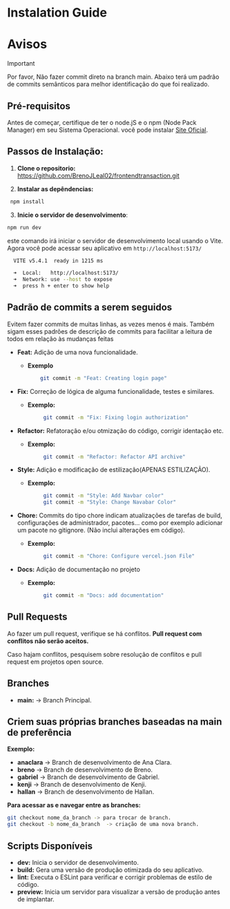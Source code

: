 # Instalation Guide

# Avisos

> [!IMPORTANT]  
> Por favor, Não fazer commit direto na branch main.
> Abaixo terá um padrão de commits semânticos para melhor identificação do que foi realizado.

## Pré-requisitos

Antes de começar, certifique de ter o node.jS e o npm (Node Pack Manager) em seu Sistema Operacional. você pode instalar [Site Oficial](https://nodejs.org/).

## Passos de Instalação: 

1. **Clone o repositorio:** https://github.com/BrenoJLeal02/frontendtransaction.git

2. **Instalar as depêndencias:**

```bash
 npm install
```

3. **Inicie o servidor de desenvolvimento**:

```bash
npm run dev
```

este comando irá iniciar o servidor de desenvolvimento local usando o Vite. Agora você pode acessar seu aplicativo em `http://localhost:5173/`

```bash
  VITE v5.4.1  ready in 1215 ms

  ➜  Local:   http://localhost:5173/
  ➜  Network: use --host to expose
  ➜  press h + enter to show help
```

## Padrão de commits a serem seguidos

Evitem fazer commits de muitas linhas, as vezes menos é mais. Também sigam esses padrões de descrição de commits para facilitar a leitura de todos em relação às mudanças feitas

- **Feat:** Adição de uma nova funcionalidade.
  - **Exemplo**
    ```bash
        git commit -m "Feat: Creating login page"
    ```
- **Fix:** Correção de lógica de alguma funcionalidade, testes e similares.
  - **Exemplo:**
    ```bash
         git commit -m "Fix: Fixing login authorization"
    ```
- **Refactor:** Refatoração e/ou otmização do código, corrigir identação etc.
  - **Exemplo:**
    ```bash
         git commit -m "Refactor: Refactor API archive"
    ```
- **Style:** Adição e modificação de estilização(APENAS ESTILIZAÇÃO).
  - **Exemplo:**
    ```bash
         git commit -m "Style: Add Navbar color"
         git commit -m "Style: Change Navabar Color"
    ```
- **Chore:** Commits do tipo chore indicam atualizações de tarefas de build, configurações de administrador, pacotes... como por exemplo adicionar um pacote no gitignore. (Não inclui alterações em código).

  - **Exemplo:**

    ```bash
         git commit -m "Chore: Configure vercel.json File"

    ```

- **Docs:** Adição de documentação no projeto
  - **Exemplo:**
    ```bash
         git commit -m "Docs: add documentation"
    ```

## Pull Requests

Ao fazer um pull request, verifique se há conflitos. **Pull request com conflitos não serão aceitos.**

Caso hajam conflitos, pesquisem sobre resolução de conflitos e pull request em projetos open source.

## Branches

- **main:** -> Branch Principal.
## Criem suas próprias branches baseadas na main de preferência
**Exemplo:**
- **anaclara** -> Branch de desenvolvimento de Ana Clara.
- **breno** -> Branch de desenvolvimento de Breno.
- **gabriel** -> Branch de desenvolvimento de Gabriel.
- **kenji** -> Branch de desenvolvimento de Kenji.
- **hallan** -> Branch de desenvolvimento de Hallan.

**Para acessar as e navegar entre as branches:**

```bash
git checkout nome_da_branch -> para trocar de branch.
git checkout -b nome_da_branch  -> criação de uma nova branch.
```

## Scripts Disponíveis

- **dev:** Inicia o servidor de desenvolvimento.
- **build:** Gera uma versão de produção otimizada do seu aplicativo.
- **lint:** Executa o ESLint para verificar e corrigir problemas de estilo de código.
- **preview:** Inicia um servidor para visualizar a versão de produção antes de implantar.
